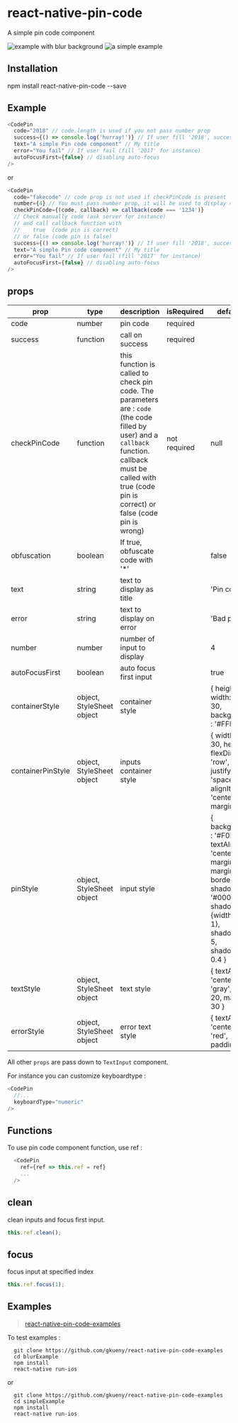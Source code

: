 # react-native-pin-code

A simple pin code component

![example with blur background](https://media.giphy.com/media/xUPGcffB0VeaMd6DSM/giphy.gif)
![a simple example](https://media.giphy.com/media/3oKIPsotgoJ8ZGEr5u/giphy.gif)

## Installation

npm install react-native-pin-code --save

## Example

```js
<CodePin
  code="2018" // code.length is used if you not pass number prop
  success={() => console.log('hurray!')} // If user fill '2018', success is called
  text="A simple Pin code component" // My title
  error="You fail" // If user fail (fill '2017' for instance)
  autoFocusFirst={false} // disabling auto-focus
/>
```

or

```js
<CodePin
  code="fakecode" // code prop is not used if checkPinCode is present
  number={4} // You must pass number prop, it will be used to display 4 (here) inputs
  checkPinCode={(code, callback) => callback(code === '1234')}
  // Check manually code (ask server for instance)
  // and call callback function with
  //    true  (code pin is correct)
  // or false (code pin is false)
  success={() => console.log('hurray!')} // If user fill '2018', success is called
  text="A simple Pin code component" // My title
  error="You fail" // If user fail (fill '2017' for instance)
  autoFocusFirst={false} // disabling auto-focus
/>
```

## props

| prop              | type                      | description                                                                                                                                                                                                      | isRequired   | default value                                                                                                                                                                                                      |
| ----------------- | ------------------------- | ---------------------------------------------------------------------------------------------------------------------------------------------------------------------------------------------------------------- | ------------ | ------------------------------------------------------------------------------------------------------------------------------------------------------------------------------------------------------------------ |
| code              | number                    | pin code                                                                                                                                                                                                         | required     |                                                                                                                                                                                                                    |
| success           | function                  | call on success                                                                                                                                                                                                  | required     |                                                                                                                                                                                                                    |
| checkPinCode      | function                  | this function is called to check pin code. The parameters are : `code` (the code filled by user) and a `callback` function. callback must be called with true (code pin is correct) or false (code pin is wrong) | not required | null                                                                                                                                                                                                               |
| obfuscation       | boolean                   | If true, obfuscate code with '\*'                                                                                                                                                                                |              | false                                                                                                                                                                                                              |
| text              | string                    | text to display as title                                                                                                                                                                                         |              | 'Pin code.'                                                                                                                                                                                                        |
| error             | string                    | text to display on error                                                                                                                                                                                         |              | 'Bad pin code.'                                                                                                                                                                                                    |
| number            | number                    | number of input to display                                                                                                                                                                                       |              | 4                                                                                                                                                                                                                  |
| autoFocusFirst    | boolean                   | auto focus first input                                                                                                                                                                                           |              | true                                                                                                                                                                                                               |
| containerStyle    | object, StyleSheet object | container style                                                                                                                                                                                                  |              | { height: 150, width: width - 30, backgroundColor : '#FFF' }                                                                                                                                                       |
| containerPinStyle | object, StyleSheet object | inputs container style                                                                                                                                                                                           |              | { width: width - 30, height: 40, flexDirection: 'row', justifyContent: 'space-around', alignItems: 'center', marginTop: 20 }                                                                                       |
| pinStyle          | object, StyleSheet object | input style                                                                                                                                                                                                      |              | { backgroundColor : '#F0F0F0', textAlign: 'center', flex: 1, marginLeft: 20, marginRight: 20, borderRadius: 5, shadowColor: '#000000', shadowOffset: {width: 1,height : 1}, shadowRadius: 5, shadowOpacity : 0.4 } |
| textStyle         | object, StyleSheet object | text style                                                                                                                                                                                                       |              | { textAlign: 'center', color: 'gray', fontSize: 20, marginTop: 30 }                                                                                                                                                |
| errorStyle        | object, StyleSheet object | error text style                                                                                                                                                                                                 |              | { textAlign: 'center', color: 'red', paddingTop: 10 }                                                                                                                                                              |

All other `props` are pass down to `TextInput` component.

For instance you can customize keyboardtype :

```js
<CodePin
  //...
  keyboardType="numeric"
/>
```

## Functions

To use pin code component function, use ref :

```js
  <CodePin
    ref={ref => this.ref = ref}
    ...
  />
```

## clean

clean inputs and focus first input.

```js
this.ref.clean();
```

## focus

focus input at specified index

```js
this.ref.focus(1);
```

## Examples

> [react-native-pin-code-examples](https://github.com/gkueny/react-native-pin-code-examples)

To test examples :

```
  git clone https://github.com/gkueny/react-native-pin-code-examples
  cd blurExample
  npm install
  react-native run-ios
```

or

```
  git clone https://github.com/gkueny/react-native-pin-code-examples
  cd simpleExample
  npm install
  react-native run-ios
```
